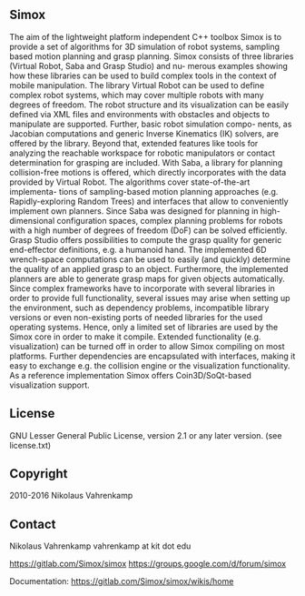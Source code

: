 Simox
-----

The aim of the lightweight platform independent C++ toolbox Simox is to provide a set of
algorithms for 3D simulation of robot systems, sampling based motion planning and grasp
planning. Simox consists of three libraries (Virtual Robot, Saba and Grasp Studio) and nu-
merous examples showing how these libraries can be used to build complex tools in the
context of mobile manipulation. The library Virtual Robot can be used to define complex
robot systems, which may cover multiple robots with many degrees of freedom. The robot
structure and its visualization can be easily defined via XML files and environments with
obstacles and objects to manipulate are supported. Further, basic robot simulation compo-
nents, as Jacobian computations and generic Inverse Kinematics (IK) solvers, are offered by
the library. Beyond that, extended features like tools for analyzing the reachable workspace
for robotic manipulators or contact determination for grasping are included.
With Saba, a library for planning collision-free motions is offered, which directly incorporates
with the data provided by Virtual Robot. The algorithms cover state-of-the-art implementa-
tions of sampling-based motion planning approaches (e.g. Rapidly-exploring Random Trees)
and interfaces that allow to conveniently implement own planners. Since Saba was designed
for planning in high-dimensional configuration spaces, complex planning problems for robots
with a high number of degrees of freedom (DoF) can be solved efficiently.
Grasp Studio offers possibilities to compute the grasp quality for generic end-effector 
definitions, e.g. a humanoid hand. The implemented 6D wrench-space computations can be used
to easily (and quickly) determine the quality of an applied grasp to an object. Furthermore,
the implemented planners are able to generate grasp maps for given objects automatically.
Since complex frameworks have to incorporate with several libraries in order to provide full
functionality, several issues may arise when setting up the environment, such as dependency
problems, incompatible library versions or even non-existing ports of needed libraries for the
used operating systems. Hence, only a limited set of libraries are used by the Simox core in
order to make it compile. Extended functionality (e.g. visualization) can be turned off in
order to allow Simox compiling on most platforms. Further dependencies are encapsulated
with interfaces, making it easy to exchange e.g. the collision engine or the visualization
functionality. As a reference implementation Simox offers Coin3D/SoQt-based visualization
support.

License
-------
GNU Lesser General Public License, version 2.1 or any later version.
(see license.txt)

Copyright
---------
 2010-2016 Nikolaus Vahrenkamp

Contact
-------
Nikolaus Vahrenkamp
vahrenkamp at kit dot edu

https://gitlab.com/Simox/simox
https://groups.google.com/d/forum/simox

Documentation:
https://gitlab.com/Simox/simox/wikis/home
